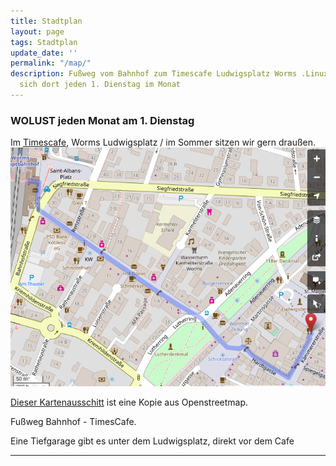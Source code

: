 ```yaml
---
title: Stadtplan
layout: page
tags: Stadtplan
update_date: ''
permalink: "/map/"
description: Fußweg vom Bahnhof zum Timescafe Ludwigsplatz Worms .Linuxfans treffen
  sich dort jeden 1. Dienstag im Monat
---
```


### WOLUST jeden Monat am 1. Dienstag  ###

Im [Timescafe](http://www.timescafe.de/index.php?cafe=Worms&site=Startseite), Worms Ludwigsplatz / im Sommer sitzen wir gern draußen.
![timescafe](/images/map.png)

[Dieser Kartenausschitt](https://www.openstreetmap.org/search?query=Worms%20Ludwigsplatz#map=19/49.63256/8.36326&layers=N) ist eine Kopie aus Openstreetmap.

Fußweg Bahnhof - TimesCafe.

Eine Tiefgarage gibt es unter dem Ludwigsplatz, direkt vor dem Cafe
<hr />
